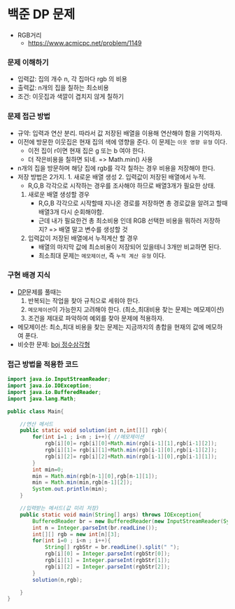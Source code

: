 # 백준 DP 문제

- RGB거리
  - https://www.acmicpc.net/problem/1149

### 문제 이해하기

- 입력값: 집의 개수 n, 각 집마다 rgb 의 비용
- 출력값: n개의 집을 칠하는 최소비용
- 조건: 이웃집과 색깔이 겹치지 않게 칠하기

### 문제 접근 방법

- 규약: 입력과 연산 분리. 따라서 값 저장된 배열을 이용해 연산해야 함을 기억하자.
- 이전에 방문한 이웃집은 현재 집의 색에 영향을 준다. 이 문제는 `이웃 영향 유형` 이다.
  - 이전 집이 r이면 현재 집은 g 또는 b 여야 한다.
  - 더 작은비용을 칠하면 되네. => Math.min() 사용
- n개의 집을 방문하며 해당 집에 rgb를 각각 칠하는 경우 비용을 저장해야 한다.
- 저장 방법은 2가지. 1. 새로운 배열 생성 2. 입력값이 저장된 배열에서 누적.
  - R,G,B 각각으로 시작하는 경우를 조사해야 하므로 배열3개가 필요한 상태.
  1. 새로운 배열 생성할 경우
     - R,G,B 각각으로 시작할때 지나온 경로를 저장하면 총 경로값을 알려고 할때 배열3개 다시 순회해야함.
     - 근데 내가 필요한건 총 최소비용 인데 RGB 선택한 비용을 뭐하러 저장하지? => 배열 말고 변수를 생성할 것
  2. 입력값이 저장된 배열에서 누적계산 할 경우
     - 배열의 마지막 값에 최소비용이 저장되어 있을테니 3개만 비교하면 된다.
     - 최소최대 문제는 `메모제이션`, 즉 `누적 계산 유형` 이다.

### 구현 배경 지식

- [DP](https://github.com/TheCopiens/algorithm-study/blob/master/contents/DP.md)문제를 풀때는
  1. 반복되는 작업을 찾아 규칙으로 세워야 한다.
  2. `메모제이션`이 가능한지 고려해야 한다. (최소,최대비용 찾는 문제는 메모제이션)
  3. 조건을 제대로 파악하여 예외를 찾아 문제에 적용하자.
- 메모제이션: 최소,최대 비용을 찾는 문제는 지금까지의 총합을 현재의 값에 메모하여 푼다.
- 비슷한 문제: [boj 정수삼각형](https://www.acmicpc.net/problem/1932)

### 접근 방법을 적용한 코드

```java
import java.io.InputStreamReader;
import java.io.IOException;
import java.io.BufferedReader;
import java.lang.Math;

public class Main{

    //연산 메서드
    public static void solution(int n,int[][] rgb){
        for(int i=1 ; i<n ; i++){ //메모제이션
            rgb[i][0]= rgb[i][0]+Math.min(rgb[i-1][1],rgb[i-1][2]);
            rgb[i][1]= rgb[i][1]+Math.min(rgb[i-1][0],rgb[i-1][2]);
            rgb[i][2]= rgb[i][2]+Math.min(rgb[i-1][0],rgb[i-1][1]);
        }
        int min=0;
        min = Math.min(rgb[n-1][0],rgb[n-1][1]);
        min = Math.min(min,rgb[n-1][2]);
        System.out.println(min);
    }

    //입력받는 메서드(값 미리 저장)
    public static void main(String[] args) throws IOException{
        BufferedReader br = new BufferedReader(new InputStreamReader(System.in));
        int n = Integer.parseInt(br.readLine());
        int[][] rgb = new int[n][3];
        for(int i=0 ; i<n ; i++){
            String[] rgbStr = br.readLine().split(" ");
            rgb[i][0] = Integer.parseInt(rgbStr[0]);
            rgb[i][1] = Integer.parseInt(rgbStr[1]);
            rgb[i][2] = Integer.parseInt(rgbStr[2]);
        }
        solution(n,rgb);

    }
}
```
